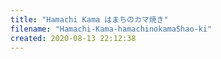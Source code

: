 ```yaml
---
title: "Hamachi Kama はまちのカマ焼き"
filename: "Hamachi-Kama-hamachinokamaShao-ki"
created: 2020-08-13 22:12:38
---
```

